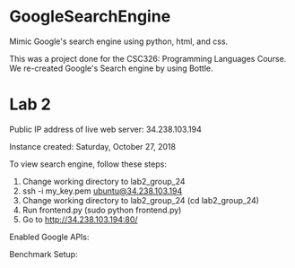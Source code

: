 # GoogleSearchEngine

Mimic Google's search engine using python, html, and css.

This was a project done for the CSC326: Programming Languages Course.
We re-created Google's Search engine by using Bottle.

# Lab 2

Public IP address of live web server: 34.238.103.194

Instance created: Saturday, October 27, 2018

To view search engine, follow these steps:

1. Change working directory to lab2_group_24
2. ssh -i my_key.pem ubuntu@34.238.103.194
3. Change working directory to lab2_group_24 (cd lab2_group_24)
4. Run frontend.py (sudo python frontend.py)
5. Go to http://34.238.103.194:80/

Enabled Google APIs: 

Benchmark Setup:


